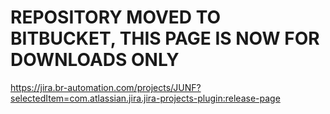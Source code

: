 # REPOSITORY MOVED TO BITBUCKET, THIS PAGE IS NOW FOR DOWNLOADS ONLY
https://jira.br-automation.com/projects/JUNF?selectedItem=com.atlassian.jira.jira-projects-plugin:release-page
